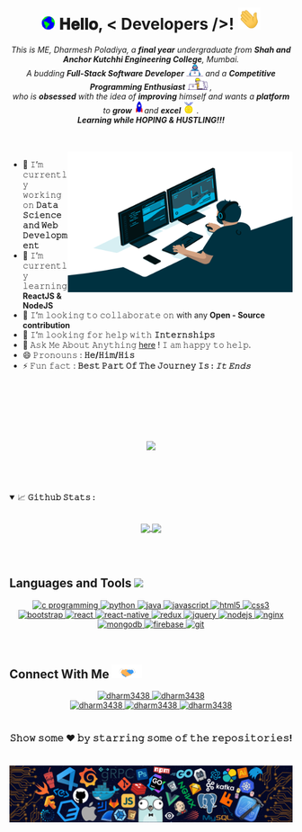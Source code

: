 <!-- Hello Section -->
<h1 align="center">
  <a target="_blank">
    <img src="https://github.com/Dharm3438/Dharm3438/blob/main/GIF/Earth.gif" width="24px" style="max-width:100%;">
  </a>
  𝐇𝐞𝐥𝐥𝐨, &lt; Developers /&gt;!
  <a target="_blank">
    <img src="https://github.com/Dharm3438/Dharm3438/blob/main/GIF/Hi.gif" width="40px" />
  </a>
</h1>


<!-- Intro Section -->
<p align="center">
  <em>
    This is ME, Dharmesh Poladiya, a <b>final year</b> undergraduate from <b>Shah and Anchor Kutchhi Engineering College</b>, Mumbai</a>. <br>
    A budding <b>Full-Stack Software Developer</b> <img src="https://github.com/Dharm3438/Dharm3438/blob/main/GIF/Developer.gif" width="30px"> and a <b>Competitive Programming Enthusiast</b>&nbsp;<img src="https://github.com/Dharm3438/Dharm3438/blob/main/GIF/Designer.gif" width="36px">&nbsp,<br>who is <b>obsessed</b>
    with the idea of <b>improving</b> himself and wants a <b>platform</b> to 
    <b>grow</b> <img src="https://github.com/Dharm3438/Dharm3438/blob/main/GIF/Rocket.gif" width="18px">and 
    <b>excel</b> <img src="https://github.com/Dharm3438/Dharm3438/blob/main/GIF/Medal.gif" width="20px">&nbsp.
  </em> 
  <br>
  <b><i>Learning while HOPING & HUSTLING!!!</i></b> 
</p>
<br/>
<br/>


<!-- About Me Section -->
<a target="_blank">
  <img align="right" height="250" width="400" alt="GIF" src="https://github.com/Dharm3438/Dharm3438/blob/main/GIF/code.gif">
</a>

- 🔭 𝙸’𝚖 𝚌𝚞𝚛𝚛𝚎𝚗𝚝𝚕𝚢 𝚠𝚘𝚛𝚔𝚒𝚗𝚐 𝚘𝚗 **𝙳𝚊𝚝𝚊 𝚂𝚌𝚒𝚎𝚗𝚌𝚎 𝚊𝚗𝚍 𝚆𝚎𝚋 𝙳𝚎𝚟𝚎𝚕𝚘𝚙𝚖𝚎𝚗𝚝**
- 🌱 𝙸’𝚖 𝚌𝚞𝚛𝚛𝚎𝚗𝚝𝚕𝚢 𝚕𝚎𝚊𝚛𝚗𝚒𝚗𝚐 **ReactJS & NodeJS**
- 👯 𝙸’𝚖 𝚕𝚘𝚘𝚔𝚒𝚗𝚐 𝚝𝚘 𝚌𝚘𝚕𝚕𝚊𝚋𝚘𝚛𝚊𝚝𝚎 𝚘𝚗 with any **Open - Source contribution**
- 🤔 𝙸’𝚖 𝚕𝚘𝚘𝚔𝚒𝚗𝚐 𝚏𝚘𝚛 𝚑𝚎𝚕𝚙 𝚠𝚒𝚝𝚑 **𝙸𝚗𝚝𝚎𝚛𝚗𝚜𝚑𝚒𝚙𝚜**
- 💬 𝙰𝚜𝚔 𝙼𝚎 𝙰𝚋𝚘𝚞𝚝 𝙰𝚗𝚢𝚝𝚑𝚒𝚗𝚐 [here](https://github.com/Dharm3438/Dharm3438/issues/1) ! 𝙸 𝚊𝚖 𝚑𝚊𝚙𝚙𝚢 𝚝𝚘 𝚑𝚎𝚕𝚙.
- 😄 𝙿𝚛𝚘𝚗𝚘𝚞𝚗𝚜 : **𝙷𝚎/𝙷𝚒𝚖/𝙷𝚒𝚜**
- ⚡ 𝙵𝚞𝚗 𝚏𝚊𝚌𝚝 : **𝙱𝚎𝚜𝚝 𝙿𝚊𝚛𝚝 𝙾𝚏 𝚃𝚑𝚎 𝙹𝚘𝚞𝚛𝚗𝚎𝚢 𝙸𝚜 : *𝙸𝚝 𝙴𝚗𝚍𝚜***
<br/>
<br/>


<!-- Streak Section -->
#
<br />
<p align="center">
  <a>
    <img align="center" src="https://github-readme-streak-stats.herokuapp.com/?user=Dharm3438&theme=dark&hide_border=true"/>
  </a>
</p>

#
<br />
<br />

<!-- Github Stats -->
<details open="">
<summary>
  <g-emoji class="g-emoji" alias="chart_with_upwards_trend" fallback-src="https://github.githubassets.com/images/icons/emoji/unicode/1f4c8.png">📈</g-emoji>
  <strong>𝙶𝚒𝚝𝚑𝚞𝚋 𝚂𝚝𝚊𝚝𝚜 : </strong>
</summary>
<br>

<p align="center">
  <a href="https://github.com/Dharm3438">
    <img align="center" src="https://github-readme-stats.vercel.app/api?username=Dharm3438&show_icons=true&hide_border=true&title_color=94b4a4&amp&icon_color=FFFFFF&amp&text_color=FFFFFF&amp&bg_color=000000&count_private=true&include_all_commits=true"/>
  </a>
  <a href="https://github.com/Dharm3438">
    <img align="center" height="195px" src="https://github-readme-stats.vercel.app/api/top-langs/?username=Dharm3438&text_color=FFFFFF&bg_color=000000&title_color=94b4a4&langs_count=15&layout=compact&hide_border=true" />
  </a>
</p>
</details>
<br>
<br/>

<!-- Language and tools Section -->
<h2>
  Languages and Tools
  <a target="_blank">
    <img src="https://media2.giphy.com/media/QssGEmpkyEOhBCb7e1/giphy.gif?cid=ecf05e47a0n3gi1bfqntqmob8g9aid1oyj2wr3ds3mg700bl&rid=giphy.gif" height="25px" style="max-width:100%;">
  </a>
</h2>
<div align="center">
    <a href="https://www.cprogramming.com/" target="_blank"> 
      <img src="https://img.shields.io/badge/C%20programming-A8B9CC.svg?style=for-the-badge&logo=c&logoColor=white"
        alt="c programming"/>
    </a>
    <a href="https://www.python.org/" target="_blank"> 
      <img src="https://img.shields.io/badge/python-377.svg?style=for-the-badge&logo=python&logoColor=yellow"
        alt="python"/> 
    </a>
    <a href="https://www.java.com" target="_blank"> 
      <img src="https://img.shields.io/badge/Java-007396.svg?style=for-the-badge&logo=java&logoColor=white" 
        alt="java"/> 
    </a>
    <a href="https://developer.mozilla.org/en-US/docs/Web/JavaScript" target="_blank"> 
      <img src="https://img.shields.io/badge/Javascript-F7DF1E.svg?style=for-the-badge&logo=javascript&logoColor=black"
        alt="javascript"/> 
    </a>
    <a href="https://www.w3.org/html/" target="_blank"> 
      <img src="https://img.shields.io/badge/html-E34F26.svg?style=for-the-badge&logo=html5&logoColor=white"
        alt="html5"/> 
    </a>
    <a href="https://www.w3schools.com/css/" target="_blank">
      <img src="https://img.shields.io/badge/css-1572B6.svg?style=for-the-badge&logo=css3&logoColor=white"
        alt="css3"/>
    </a>
    
  
  <a href="https://getbootstrap.com" target="_blank">
      <img src="https://img.shields.io/badge/bootstrap-7952B3.svg?style=for-the-badge&logo=bootstrap&logoColor=white"
        alt="bootstrap"/>
    </a>
    <a href="https://reactjs.org/" target="_blank"> 
      <img src="https://img.shields.io/badge/reactjs-61DAFB.svg?style=for-the-badge&logo=react&logoColor=black"
        alt="react"/> 
    </a>
    <a href="https://reactjs.org/" target="_blank"> 
      <img src="https://img.shields.io/badge/react_native-61DAFB.svg?style=for-the-badge&logo=react&logoColor=black"
        alt="react-native"/> 
    </a>
    <a href="https://redux.js.org" target="_blank"> 
      <img src="https://img.shields.io/badge/redux-764ABC.svg?style=for-the-badge&logo=redux&logoColor=white" alt="redux"/> 
    </a> 
    <a href="https://jquery.com/" target="_blank">
      <img src="https://img.shields.io/badge/jquery-0769AD.svg?style=for-the-badge&logo=jquery&logoColor=white" alt="jquery"/> 
    </a>
    <a href="https://nodejs.org" target="_blank"> 
      <img src="https://img.shields.io/badge/node.js-339933.svg?style=for-the-badge&logo=nodedotjs&logoColor=white"
        alt="nodejs"/> 
    </a>
    <a href="https://www.nginx.com" target="_blank"> 
      <img src="https://img.shields.io/badge/nginx-009639.svg?style=for-the-badge&logo=nginx&logoColor=white" 
        alt="nginx"/> 
    </a>
    <a href="https://www.mongodb.com/" target="_blank"> 
      <img src="https://img.shields.io/badge/mongodb-47A248.svg?style=for-the-badge&logo=mongodb&logoColor=white"
        alt="mongodb"/> 
    </a> 
    <a href="https://firebase.google.com/" target="_blank">
      <img src="https://img.shields.io/badge/firebase-FFCA28.svg?style=for-the-badge&logo=firebase&logoColor=black" alt="firebase"/>
    </a>
    <a href="https://git-scm.com/" target="_blank">
      <img src="https://img.shields.io/badge/git-F05032.svg?style=for-the-badge&logo=git&logoColor=white"
        alt="git"/>
    </a>
  </div>

<!-- Connect Section -->
<br />
<br />
<h2>
  Connect With Me
  <a target="_blank">
    <img src="https://github.com/Dharm3438/Dharm3438/blob/main/GIF/Handshake.gif" height="25px" style="max-width:100%;">
  </a>
</h2>
<div align="center">
  <div>
    <a  href="https://www.linkedin.com/in/dharmesh-poladiya/" target="_blank">
      <img src="https://img.shields.io/badge/Linked%20In-0A66C2.svg?style=for-the-badge&logo=linkedin&logoColor=white" alt="dharm3438"/>
    </a>
    <a href="mailto:dharmeshpoladiya75@gmail.com?subject=Feedback%20From%20Github&body=Hello," target="_blank">
      <img src="https://img.shields.io/badge/gmail-0078D4.svg?style=for-the-badge&logo=microsoftoutlook&logoColor=white" alt="dharm3438"/>
    </a>
  </div>
  <div>
    <a  href="https://www.codechef.com/users/dharm3438" target="_blank">
      <img src="https://img.shields.io/badge/Codechef-5B4638.svg?style=for-the-badge&logo=codechef&logoColor=white" alt="dharm3438"/>
    </a>
    <a href="https://www.hackerrank.com/dharm3438" target="_blank">
      <img src="https://img.shields.io/badge/Hackerrank-00EA64.svg?style=for-the-badge&logo=hackerrank&logoColor=black" alt="dharm3438"/>
    </a>
    <a href="https://www.leetcode.com/dharm3438" target="_blank">
      <img src="https://img.shields.io/badge/LeetCode-FFA116.svg?style=for-the-badge&logo=leetcode&logoColor=black" alt="dharm3438"/>
    </a>
  </div>
<br/>


<!-- Footer Section -->
<div align="center">

### 𝚂𝚑𝚘𝚠 𝚜𝚘𝚖𝚎 ❤️ 𝚋𝚢 𝚜𝚝𝚊𝚛𝚛𝚒𝚗𝚐 𝚜𝚘𝚖𝚎 𝚘𝚏 𝚝𝚑𝚎 𝚛𝚎𝚙𝚘𝚜𝚒𝚝𝚘𝚛𝚒𝚎𝚜!
</div>

#

![footer](https://github.com/Dharm3438/Dharm3438/blob/main/GIF/footer.png)